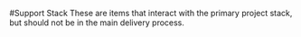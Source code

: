 #Support Stack
These are items that interact with the primary project stack, but should not be in the main delivery process.